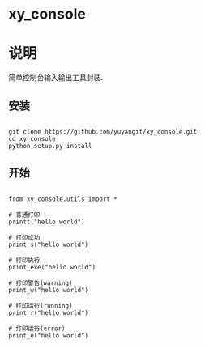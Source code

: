 # xy_console
# 说明
简单控制台输入输出工具封装.

## 安装
```

git clone https://github.com/yuyangit/xy_console.git
cd xy_console
python setup.py install

```


## 开始


```

from xy_console.utils import *

# 普通打印
printt("hello world")

# 打印成功
print_s("hello world")

# 打印执行
print_exe("hello world")

# 打印警告(warning)
print_w("hello world")

# 打印运行(running)
print_r("hello world")

# 打印运行(error)
print_e("hello world")


```
